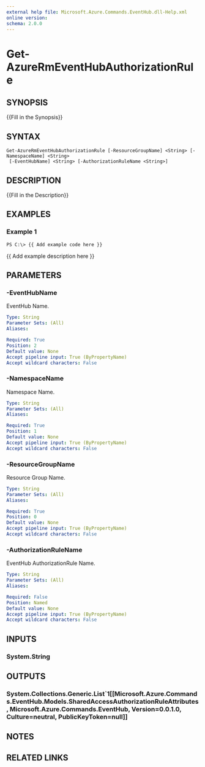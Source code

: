 ```yaml
---
external help file: Microsoft.Azure.Commands.EventHub.dll-Help.xml
online version: 
schema: 2.0.0
---
```


# Get-AzureRmEventHubAuthorizationRule

## SYNOPSIS
{{Fill in the Synopsis}}

## SYNTAX

```
Get-AzureRmEventHubAuthorizationRule [-ResourceGroupName] <String> [-NamespaceName] <String>
 [-EventHubName] <String> [-AuthorizationRuleName <String>]
```

## DESCRIPTION
{{Fill in the Description}}

## EXAMPLES

### Example 1
```
PS C:\> {{ Add example code here }}
```

{{ Add example description here }}

## PARAMETERS

### -EventHubName
EventHub Name.

```yaml
Type: String
Parameter Sets: (All)
Aliases: 

Required: True
Position: 2
Default value: None
Accept pipeline input: True (ByPropertyName)
Accept wildcard characters: False
```

### -NamespaceName
Namespace Name.

```yaml
Type: String
Parameter Sets: (All)
Aliases: 

Required: True
Position: 1
Default value: None
Accept pipeline input: True (ByPropertyName)
Accept wildcard characters: False
```

### -ResourceGroupName
Resource Group Name.

```yaml
Type: String
Parameter Sets: (All)
Aliases: 

Required: True
Position: 0
Default value: None
Accept pipeline input: True (ByPropertyName)
Accept wildcard characters: False
```

### -AuthorizationRuleName
EventHub AuthorizationRule Name.

```yaml
Type: String
Parameter Sets: (All)
Aliases: 

Required: False
Position: Named
Default value: None
Accept pipeline input: True (ByPropertyName)
Accept wildcard characters: False
```

## INPUTS

### System.String

## OUTPUTS

### System.Collections.Generic.List`1[[Microsoft.Azure.Commands.EventHub.Models.SharedAccessAuthorizationRuleAttributes, Microsoft.Azure.Commands.EventHub, Version=0.0.1.0, Culture=neutral, PublicKeyToken=null]]

## NOTES

## RELATED LINKS

